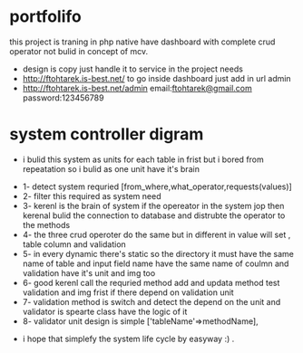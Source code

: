 # portfolifo
this project is traning in php native have dashboard with complete crud operator
not bulid in concept of mcv. 

- design is copy just handle it to service in the project needs
- http://ftohtarek.is-best.net/
to go inside dashboard just add in url admin
- http://ftohtarek.is-best.net/admin
email:ftohtarek@gmail.com
password:123456789
# system controller digram 
* i bulid this system as units for each table  in frist  but i bored from repeatation so i bulid as one unit have it's brain

- 1- detect system requried [from_where,what_operator,requests(values)]
- 2- filter this required as system need
- 3- kerenl is the brain of system if the opereator in the system jop then kerenal bulid the connection to database and distrubte the operator to the methods 
- 4- the three crud operoter do the same but in different in value will set , table column and validation 
- 5- in every dynamic there's static so the directory it must have the same name of table and input field name have the same name of coulmn and validation have it's unit and  img too 
- 6- good kerenl call the requried method add and updata method test validation and img frist if there depend on validation unit 
- 7- validation method is switch and detect the depend on the unit and validator is spearte class have the logic of it 
- 8- validator unit design is simple ['tableName'=>methodName],
* i hope that simplefy the system life cycle by easyway :) .

